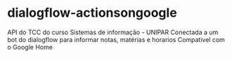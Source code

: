 # dialogflow-actionsongoogle
API do TCC do curso Sistemas de informação - UNIPAR
Conectada a um bot do dialogflow para informar notas, matérias e horarios
Compativel com o Google Home 
